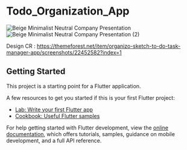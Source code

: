 # Todo_Organization_App


![Beige Minimalist Neutral Company Presentation](https://user-images.githubusercontent.com/66944039/181197563-1b0b2edf-8f71-4127-b623-18f16078ab89.jpg)
![Beige Minimalist Neutral Company Presentation (2)](https://user-images.githubusercontent.com/66944039/183301963-eed90beb-9805-4759-a485-1de8efb33959.jpg)

Design CR : https://themeforest.net/item/organizo-sketch-to-do-task-manager-app/screenshots/22452582?index=1



## Getting Started

This project is a starting point for a Flutter application.

A few resources to get you started if this is your first Flutter project:

- [Lab: Write your first Flutter app](https://docs.flutter.dev/get-started/codelab)
- [Cookbook: Useful Flutter samples](https://docs.flutter.dev/cookbook)

For help getting started with Flutter development, view the
[online documentation](https://docs.flutter.dev/), which offers tutorials,
samples, guidance on mobile development, and a full API reference.
